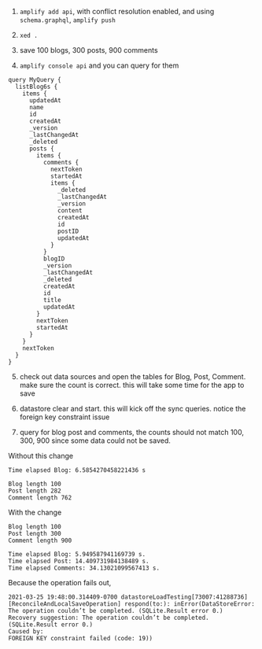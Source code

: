 1. `amplify add api`, with conflict resolution enabled, and using `schema.graphql`, `amplify push`

2. `xed .`

3. save 100 blogs, 300 posts, 900 comments

4. `amplify console api` and you can query for them

```
query MyQuery {
  listBlog6s {
    items {
      updatedAt
      name
      id
      createdAt
      _version
      _lastChangedAt
      _deleted
      posts {
        items {
          comments {
            nextToken
            startedAt
            items {
              _deleted
              _lastChangedAt
              _version
              content
              createdAt
              id
              postID
              updatedAt
            }
          }
          blogID
          _version
          _lastChangedAt
          _deleted
          createdAt
          id
          title
          updatedAt
        }
        nextToken
        startedAt
      }
    }
    nextToken
  }
}

```

5. check out data sources and open the tables for Blog, Post, Comment. make sure the count is correct. this will take some time for the app to save 

6. datastore clear and start. this will kick off the sync queries. notice the foreign key constraint issue

7. query for blog post and comments, the counts should not match 100, 300, 900 since some data could not be saved.

Without this change
```
Time elapsed Blog: 6.5854270458221436 s

Blog length 100
Post length 282
Comment length 762
```

With the change
```
Blog length 100
Post length 300
Comment length 900

Time elapsed Blog: 5.949587941169739 s.
Time elapsed Post: 14.409731984138489 s.
Time elapsed Comments: 34.13021099567413 s.
```

Because the operation fails out, 
```
2021-03-25 19:48:00.314409-0700 datastoreLoadTesting[73007:41288736] [ReconcileAndLocalSaveOperation] respond(to:): inError(DataStoreError: The operation couldn’t be completed. (SQLite.Result error 0.)
Recovery suggestion: The operation couldn’t be completed. (SQLite.Result error 0.)
Caused by:
FOREIGN KEY constraint failed (code: 19))
```